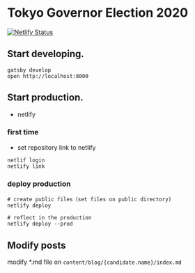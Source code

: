 # Tokyo Governor Election 2020

[![Netlify Status](https://api.netlify.com/api/v1/badges/dd8c299b-4473-4eb1-b8ef-62e874e55e10/deploy-status)](https://app.netlify.com/sites/suspicious-bell-a9c79e/deploys)

## **Start developing.**

```shell
gatsby develop
open http://localhost:8000
```

## **Start production.**

* netlify

### first time

* set repository link to netlify

```shell
netlif login
netlify link
```

### deploy production

```shell
# create public files（set files on public directory)
netlify deploy

# reflect in the production
netlify deploy --prod
```

## **Modify posts**

modify *.md file on `content/blog/{candidate.name}/index.md`